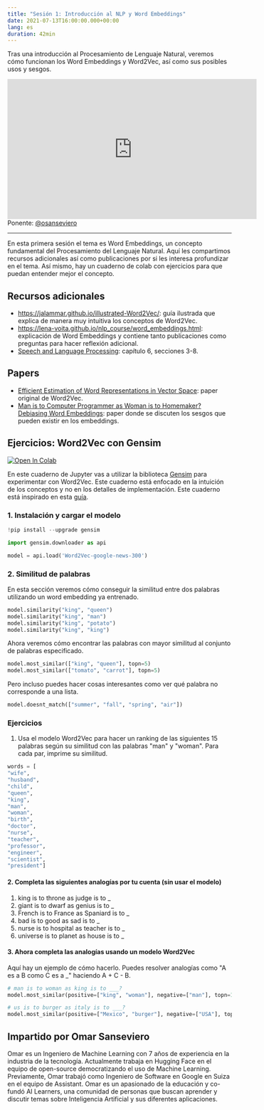 ```yaml
---
title: "Sesión 1: Introducción al NLP y Word Embeddings"
date: 2021-07-13T16:00:00.000+00:00
lang: es
duration: 42min
---
```


Tras una introducción al Procesamiento de Lenguaje Natural, veremos cómo funcionan los Word Embeddings y Word2Vec, así como sus posibles usos y sesgos.

<iframe class="mx-auto my-8" width="560" height="315" src="https://www.youtube.com/embed/RunqyndjEbg" title="YouTube video player" frameborder="0" allow="accelerometer; autoplay; clipboard-write; encrypted-media; gyroscope; picture-in-picture" allowfullscreen></iframe>

<div class="text-lg mb-8">
    Ponente:
    <a class="font-regular" href="https://twitter.com/osanseviero">@osanseviero</a>
</div>

---

En esta primera sesión el tema es Word Embeddings, un concepto fundamental del Procesamiento del Lenguaje Natural. Aquí les compartimos recursos adicionales así como publicaciones por si les interesa profundizar en el tema. Así mismo, hay un cuaderno de colab con ejercicios para que puedan entender mejor el concepto.

## Recursos adicionales

* https://jalammar.github.io/illustrated-Word2Vec/: guía ilustrada que explica de manera muy intuitiva los conceptos de Word2Vec.
* https://lena-voita.github.io/nlp_course/word_embeddings.html: explicación de Word Embeddings y contiene tanto publicaciones como preguntas para hacer reflexión adicional.
* [Speech and Language Processing](https://web.stanford.edu/~jurafsky/slp3/): capítulo 6, secciones 3-8.

## Papers

* [Efficient Estimation of Word Representations in Vector Space](https://arxiv.org/abs/1301.3781): paper original de Word2Vec.
* [Man is to Computer Programmer as Woman is to Homemaker? Debiasing Word Embeddings](https://papers.nips.cc/paper/2016/file/a486cd07e4ac3d270571622f4f316ec5-Paper.pdf): paper donde se discuten los sesgos que pueden existir en los embeddings.

## Ejercicios: Word2Vec con Gensim

<a href="https://colab.research.google.com/github/nlp-en-es/nlp-de-cero-a-cien/blob/main/1_word_embeddings/Word2Vec.ipynb" target="_parent"><img src="https://colab.research.google.com/assets/colab-badge.svg" alt="Open In Colab"/></a>

En este cuaderno de Jupyter vas a utilizar la biblioteca [Gensim](https://radimrehurek.com/gensim/index.html) para experimentar con Word2Vec. Este cuaderno está enfocado en la intuición de los conceptos y no en los detalles de implementación. Este cuaderno está inspirado en esta [guía](https://radimrehurek.com/gensim/auto_examples/tutorials/run_Word2Vec.html).


### 1. Instalación y cargar el modelo


```python
!pip install --upgrade gensim
```


```python
import gensim.downloader as api

model = api.load('Word2Vec-google-news-300')
```

### 2. Similitud de palabras

En esta sección veremos cómo conseguir la similitud entre dos palabras utilizando un word embedding ya entrenado.


```python
model.similarity("king", "queen")
model.similarity("king", "man")
model.similarity("king", "potato")
model.similarity("king", "king")
```

Ahora veremos cómo encontrar las palabras con mayor similitud al conjunto de palabras especificado.


```python
model.most_similar(["king", "queen"], topn=5)
model.most_similar(["tomato", "carrot"], topn=5)
```

Pero incluso puedes hacer cosas interesantes como ver qué palabra no corresponde a una lista.


```python
model.doesnt_match(["summer", "fall", "spring", "air"])
```

### Ejercicios

1. Usa el modelo Word2Vec para hacer un ranking de las siguientes 15 palabras según su similitud con las palabras "man" y "woman". Para cada par, imprime su similitud.


```python
words = [
"wife",
"husband",
"child",
"queen",
"king",
"man",
"woman",
"birth",
"doctor",
"nurse",
"teacher",
"professor",
"engineer",
"scientist",
"president"]
```

#### 2. Completa las siguientes analogías por tu cuenta (sin usar el modelo)

1. king is to throne as judge is to _
1. giant is to dwarf as genius is to _
1. French is to France as Spaniard is to _
1. bad is to good as sad is to _
1. nurse is to hospital as teacher is to _
1. universe is to planet as house is to _

#### 3. Ahora completa las analogías usando un modelo Word2Vec

Aquí hay un ejemplo de cómo hacerlo. Puedes resolver analogías como "A es a B como C es a _" haciendo A + C - B.


```python
# man is to woman as king is to ___?
model.most_similar(positive=["king", "woman"], negative=["man"], topn=1)
```


```python
# us is to burger as italy is to ___?
model.most_similar(positive=["Mexico", "burger"], negative=["USA"], topn=1)
```

## Impartido por Omar Sanseviero

Omar es un Ingeniero de Machine Learning con 7 años de experiencia en la industria de la tecnología. Actualmente trabaja en Hugging Face en el equipo de open-source democratizando el uso de Machine Learning. Previamente, Omar trabajó como Ingeniero de Software en Google en Suiza en el equipo de Assistant. Omar es un apasionado de la educación y co-fundó AI Learners, una comunidad de personas que buscan aprender y discutir temas sobre Inteligencia Artificial y sus diferentes aplicaciones.
